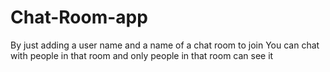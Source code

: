 # Chat-Room-app

By just adding a user name and a name of a chat room to join 
You can chat with people in that room and only people in that room can see it 
